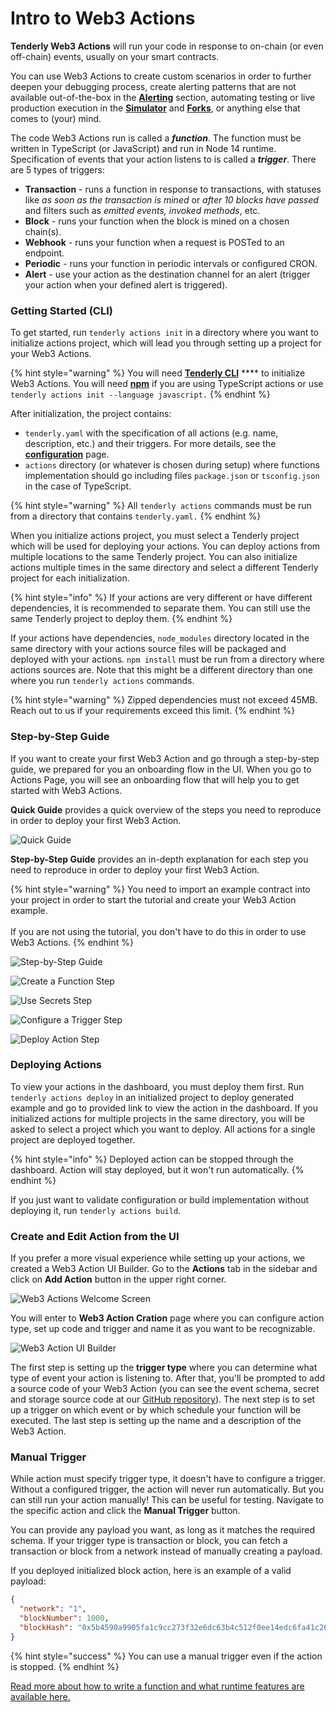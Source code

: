 # Intro to Web3 Actions

**Tenderly Web3 Actions** will run your code in response to on-chain (or even off-chain) events, usually on your smart contracts.&#x20;

You can use Web3 Actions to create custom scenarios in order to further deepen your debugging process, create alerting patterns that are not available out-of-the-box in the [**Alerting**](../alerts/creating-an-alert/) section, automating testing or live production execution in the [**Simulator**](../simulations-and-forks/how-to-simulate-a-transaction/) and [**Forks**](../simulations-and-forks/how-to-create-a-fork/), or anything else that comes to (your) mind.

The code Web3 Actions run is called a _**function**_. The function must be written in TypeScript (or JavaScript) and run in Node 14 runtime. Specification of events that your action listens to is called a _**trigger**_. There are 5 types of triggers:

* **Transaction** - runs a function in response to transactions, with statuses like _as soon as the transaction is mined_ or _after 10 blocks have passed_ and filters such as _emitted events,_ _invoked methods_, etc.
* **Block** - runs your function when the block is mined on a chosen chain(s).
* **Webhook** - runs your function when a request is POSTed to an endpoint.
* **Periodic** - runs your function in periodic intervals or configured CRON.
* **Alert** - use your action as the destination channel for an alert (trigger your action when your defined alert is triggered).

### Getting Started (CLI)

To get started,  run `tenderly actions init` in a directory where you want to initialize actions project, which will lead you through setting up a project for your Web3 Actions.

{% hint style="warning" %}
You will need [**Tenderly CLI**](https://github.com/Tenderly/tenderly-cli) **** to initialize Web3 Actions. You will need [**npm**](https://www.npmjs.com) if you are using TypeScript actions or use `tenderly actions init --language javascript.`
{% endhint %}

After initialization, the project contains:

* `tenderly.yaml` with the specification of all actions (e.g. name, description, etc.) and their triggers. For more details, see the [**configuration**](configuration.md) page.
* `actions` directory (or whatever is chosen during setup) where functions implementation should go including files `package.json` or `tsconfig.json` in the case of TypeScript.

{% hint style="warning" %}
All `tenderly actions` commands must be run from a directory that contains `tenderly.yaml.`
{% endhint %}

When you initialize actions project, you must select a Tenderly project which will be used for deploying your actions. You can deploy actions from multiple locations to the same Tenderly project. You can also initialize actions multiple times in the same directory and select a different Tenderly project for each initialization.&#x20;

{% hint style="info" %}
If your actions are very different or have different dependencies, it is recommended to separate them. You can still use the same Tenderly project to deploy them.
{% endhint %}

If your actions have dependencies, `node_modules` directory located in the same directory with your actions source files will be packaged and deployed with your actions. `npm install` must be run from a directory where actions sources are. Note that this might be a different directory than one where you run `tenderly actions` commands.&#x20;

{% hint style="warning" %}
Zipped dependencies must not exceed 45MB. Reach out to us if your requirements exceed this limit.
{% endhint %}

### Step-by-Step Guide

If you want to create your first Web3 Action and go through a step-by-step guide, we prepared for you an onboarding flow in the UI. When you go to Actions Page, you will see an onboarding flow that will help you to get started with Web3 Actions.

**Quick Guide** provides a quick overview of the steps you need to reproduce in order to deploy your first Web3 Action.

![Quick Guide](<../.gitbook/assets/Screenshot 2021-11-25 at 17.02.59.png>)

**Step-by-Step Guide** provides an in-depth explanation for each step you need to reproduce in order to deploy your first Web3 Action.

{% hint style="warning" %}
You need to import an example contract into your project in order to start the tutorial and create your Web3 Action example.\
\
If you are not using the tutorial, you don't have to do this in order to use Web3 Actions.
{% endhint %}

![Step-by-Step Guide](<../.gitbook/assets/Screenshot 2021-11-25 at 17.09.58.png>)

![Create a Function Step](<../.gitbook/assets/Screenshot 2021-11-25 at 17.08.56.png>)

![Use Secrets Step](<../.gitbook/assets/Screenshot 2021-11-25 at 17.11.27.png>)

![Configure a Trigger Step](<../.gitbook/assets/Screenshot 2021-11-25 at 17.11.31.png>)

![Deploy Action Step](<../.gitbook/assets/Screenshot 2021-11-25 at 17.11.35.png>)

### Deploying Actions

To view your actions in the dashboard, you must deploy them first. Run `tenderly actions deploy` in an initialized project to deploy generated example and go to provided link to view the action in the dashboard. If you initialized actions for multiple projects in the same directory, you will be asked to select a project which you want to deploy. All actions for a single project are deployed together.

{% hint style="info" %}
Deployed action can be stopped through the dashboard. Action will stay deployed, but it won't run automatically.
{% endhint %}

If you just want to validate configuration or build implementation without deploying it, run `tenderly actions build`.

### Create and Edit Action from the UI

If you prefer a more visual experience while setting up your actions, we created a Web3 Action UI Builder. Go to the **Actions** tab in the sidebar and click on **Add Action** button in the upper right corner.

![Web3 Actions Welcome Screen](<../.gitbook/assets/image (90).png>)

You will enter to **Web3 Action Cration** page where you can configure action type, set up code and trigger and name it as you want to be recognizable.

![Web3 Action UI Builder](<../.gitbook/assets/image (86).png>)

The first step is setting up the **trigger type** where you can determine what type of event your action is listening to. After that, you'll be prompted to add a source code of your Web3 Action (you can see the event schema, secret and storage source code at our [GitHub repository](https://github.com/Tenderly/tenderly-actions/blob/main/packages/actions/src/actions.ts)). The next step is to set up a trigger on which event or by which schedule your function will be executed. The last step is setting up the name and a description of the Web3 Action.

### Manual Trigger

While action must specify trigger type, it doesn't have to configure a trigger. Without a configured trigger, the action will never run automatically. But you can still run your action manually! This can be useful for testing. Navigate to the specific action and click the **Manual Trigger** button.

You can provide any payload you want, as long as it matches the required schema. If your trigger type is transaction or block, you can fetch a transaction or block from a network instead of manually creating a payload.

If you deployed initialized block action, here is an example of a valid payload:

```json
{
  "network": "1",
  "blockNumber": 1000,
  "blockHash": "0x5b4590a9905fa1c9cc273f32e6dc63b4c512f0ee14edc6fa41c26b416a7b5d58"
}
```

{% hint style="success" %}
You can use a manual trigger even if the action is stopped.
{% endhint %}

[Read more about how to write a function and what runtime features are available here.](functions.md)
